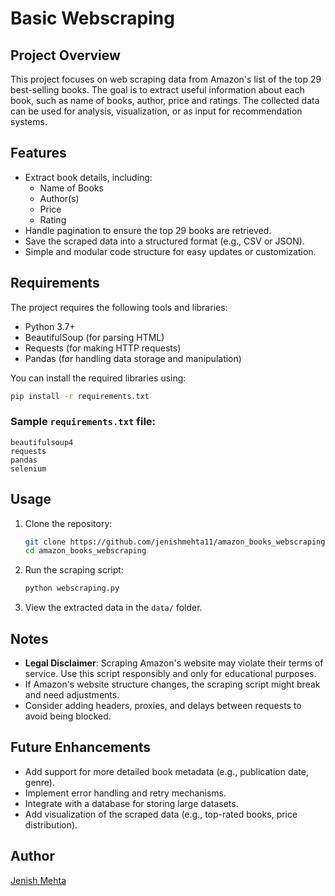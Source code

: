 # Basic Webscraping
## Project Overview
This project focuses on web scraping data from Amazon's list of the top 29 best-selling books. The goal is to extract useful information about each book, such as name of books, author, price and ratings. The collected data can be used for analysis, visualization, or as input for recommendation systems.

## Features
- Extract book details, including:
  - Name of Books
  - Author(s)
  - Price
  - Rating
- Handle pagination to ensure the top 29 books are retrieved.
- Save the scraped data into a structured format (e.g., CSV or JSON).
- Simple and modular code structure for easy updates or customization.

## Requirements
The project requires the following tools and libraries:

- Python 3.7+
- BeautifulSoup (for parsing HTML)
- Requests (for making HTTP requests)
- Pandas (for handling data storage and manipulation)

You can install the required libraries using:
```bash
pip install -r requirements.txt
```

### Sample `requirements.txt` file:
```
beautifulsoup4
requests
pandas
selenium
```

## Usage
1. Clone the repository:
   ```bash
   git clone https://github.com/jenishmehta11/amazon_books_webscraping.git
   cd amazon_books_webscraping
   ```

2. Run the scraping script:
   ```bash
   python webscraping.py
   ```

3. View the extracted data in the `data/` folder.

## Notes
- **Legal Disclaimer**: Scraping Amazon's website may violate their terms of service. Use this script responsibly and only for educational purposes.
- If Amazon's website structure changes, the scraping script might break and need adjustments.
- Consider adding headers, proxies, and delays between requests to avoid being blocked.

## Future Enhancements
- Add support for more detailed book metadata (e.g., publication date, genre).
- Implement error handling and retry mechanisms.
- Integrate with a database for storing large datasets.
- Add visualization of the scraped data (e.g., top-rated books, price distribution).

## Author
[Jenish Mehta](https://github.com/jenishmehta11)
